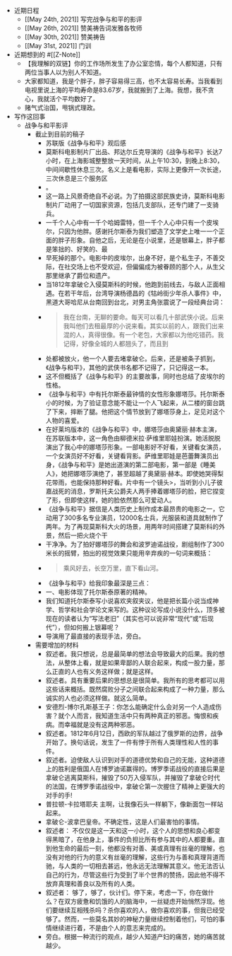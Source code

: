- 近期日程
    - [[May 24th, 2021]] 写完战争与和平的影评
    - [[May 26th, 2021]] 赞美祷告词发雅各牧师
    - [[May 30th, 2021]] 赞美祷告
    - [[May 31st, 2021]] 门训
- 近期想到的 #[[Z-Note]]
    - 【我理解的双链】你的工作场所发生了办公室恋情，每个人都知道，只有两位当事人以为别人不知道。
    - 大家都知道，我是个胖子，胖子容易得三高，也不太容易长寿。当我看到电视里说上海的平均寿命是83.67岁，我就搬到了上海。我想，我不贪心，我就活个平均数好了。
    - 赌气式治国，甩锅式理政。
- 写作这回事
    - 战争与和平影评
        - 截止到目前的稿子 
            - 苏联版《战争与和平》观后感
            - 莫斯科电影制片厂出品、邦达尔丘克导演的《战争与和平》长达7小时，在上海影城整整放一天时间，从上午10:30，到晚上8:30，中间间歇性休息三次。名义上是看电影，实际上更像开一次长途，三次休息是三个服务区
            - 。
            - 这一路上风景奇绝自不必说。为了拍摄这部民族史诗，莫斯科电影制片厂动用了一切国家资源，包括几支部队，还专门建了一支骑兵。
            - 一千个人心中有一千个哈姆雷特，但一千个人心中只有一个皮埃尔，只因为他胖。感谢托尔斯泰为我们塑造了文学史上唯一一个正面的胖子形象。自他之后，无论是在小说里，还是银幕上，胖子都是笨拙的、好笑的、最
            - 早死掉的那个。电影中的皮埃尔，出身不好，是个私生子，不善交际，在社交场上也不受欢迎，但偏偏成为被眷顾的那个人，从生父那里继承了爵位和遗产。
            - 当1812年拿破仑入侵莫斯科的时候，他跑到前线去，与敌人正面相遇。在若干年后，台湾导演杨德昌的《牯岭街少年杀人事件》中，黑道大哥哈尼从台南回到台北，对男主角张震说了一段经典台词：
            - > 我在台南，无聊的要命。每天可以看几十部武侠小说。后来我叫他们去租最厚的小说来看。其实以前的人，跟我们出来混的人，真得很像。有一个老包，大家都以为他吃错药。我记得，好像全城的人都翘头了，而且到
            - 处都被放火，他一个人要去堵拿破仑。后来，还是被条子抓到，《战争与和平》，其他的武侠书名都不记得了，只记得这一本。
            - 这不但概括了《战争与和平》的主要故事，同时也总结了皮埃尔的性格。
            - 《战争与和平》中有托尔斯泰最钟情的女性形象娜塔莎。托尔斯泰小的时候，为了验证意念能不能让一个人飞起来，从二楼的窗台跳了下来，摔断了腿。他把这个情节放到了娜塔莎身上，足见对这个人物的喜爱。
            - 在好莱坞版本的《战争与和平》中，娜塔莎由奥黛丽·赫本主演，在苏联版本中，这一角色由柳德米拉·萨维里耶娃扮演。她活脱脱演出了我心中的娜塔莎形象。一部电影好不好看，关键看女演员，一个女演员好不好看，关键看背影。萨维里耶娃是芭蕾舞演员出身，《战争与和平》是她出道演的第二部电影，第一部是《睡美人》，她把娜塔莎演绝了，甚至超越了奥黛丽·赫本。即使她哭得梨花带雨，也能保持那种好看。片中有一个镜头>，当听到小儿子彼嘉战死的消息，罗斯托夫公爵夫人两手捧着娜塔莎的脸，把它捏变了形，但即使这样，她的脸依然那么可爱动人。
            - 《战争与和平》据信是人类历史上制作成本最昂贵的电影之一，它动用了300多名专业演员，12000名士兵，光服装和道具就制作了两年。为了再现莫斯科大火的场景，用两年时间搭建了莫斯科的外景，然后一把火烧个干
            - 干净净。为了拍好娜塔莎的舞会和波罗迪诺战役，剧组制作了300米长的摇臂，拍出的视觉效果只能用辛弃疾的一句词来概括：
            - > 乘风好去，长空万里，直下看山河。
            - 《战争与和平》给我印象最深是三点：
            - 一、电影体现了托尔斯泰原著的精神。
            - 我们知道托尔斯泰写小说喜欢夹叙夹议，他是把长篇小说当成神学、哲学和社会学论文来写的。这种议论写成小说没什么，顶多被现在的读者认为“写法老旧”（其实也可以说非常“现代”或“后现代”），但如何搬上银幕呢？
            - 导演用了最直接的表现手法，旁白。
        - 需要增加的材料
            - 叙述者。我只想说，总是最简单的想法会导致最大的后果。我的想法，从整体上看，就是如果卑鄙的人联合起来，构成一股力量，那么正直的人也有义务这样做；就是这样。
            - 叙述者。具有重要后果的思想总是很简单。我所有的思考都可以用这些话来概括。既然腐败分子之间联合起来构成了一种力量，那么诚实的人也必须这样做。就这么简单。
            - 安德烈-博尔孔斯基王子：你怎么能确定什么会对另一个人造成伤害？就个人而言，我知道生活中只有两种真正的邪恶。悔恨和疾病。而幸福就是没有这两种邪恶。
            - 叙述者。1812年6月12日，西欧的军队越过了俄罗斯的边界，战争开始了。换句话说，发生了一件有悖于所有人类理性和人性的事件。
            - 叙述者。迫使敌人认识到对手的道德优势和自己的无能，这种道德上的胜利是俄国人在博罗迪诺赢得的。博罗季诺战役的直接后果是拿破仑逃离莫斯科，摧毁了50万入侵军队，并摧毁了拿破仑时代的法国，在博罗季诺战役中，拿破仑第一次握住了精神上更强大的对手的手!
            - 普拉顿-卡拉塔耶夫 主啊，让我像石头一样躺下，像新面包一样站起来。
            - 拿破仑-波拿巴皇帝。不确定性，这是人们最害怕的事情。
            - 叙述者： 不仅仅是这一天和这一小时，这个人的思想和良心都变得黑暗了，在他身上，事件的负担比所有参与其中的人都要重。直到他生命的最后一刻，他都没有对善、美或真理有丝毫的理解，也没有对他的行为的意义有丝毫的理解，这些行为与善和真理背道而驰，与人类的一切相去甚远，他永远无法理解其意义。他无法否认自己的行为，尽管这些行为受到了半个世界的赞扬，因此他不得不放弃真理和善良以及所有的人类。
            - 叙述者： 够了，够了，伙计们。停下来，考虑一下，你在做什么？在双方疲惫和饥饿的人的脑海中，一丝疑虑开始悄然浮现。他们要继续互相残杀吗？杀你喜欢的人，做你喜欢的事，但我已经受够了。然而，一些莫名其妙的神秘力量继续控制着他们，可怕的事情继续进行着，不是由个人的意志来完成的。
            - 旁白。根据一种流行的观点，越少人知道产妇的痛苦，她的痛苦就越少。
